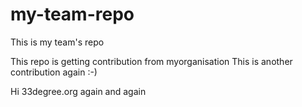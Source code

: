 my-team-repo
============

This is my team's repo

This repo is getting contribution from myorganisation
This is another contribution again :-)

Hi 33degree.org again and again
